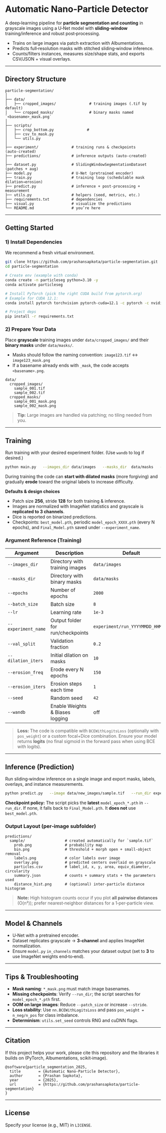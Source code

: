 # Automatic Nano-Particle Detector

A deep‑learning pipeline for **particle segmentation and counting** in grayscale images using a U‑Net model with **sliding‑window** training/inference and robust post‑processing.

- Trains on large images via patch extraction with Albumentations.
- Predicts full‑resolution masks with stitched sliding‑window inference.
- Counts/filters instances, measures size/shape stats, and exports CSV/JSON + visual overlays.

---

## Directory Structure
```
particle-segmentation/
│
├── data/
│   ├── cropped_images/               # training images (.tif by default)
│   └── cropped_masks/                # binary masks named `<basename>_mask.png`
│
├── scripts/
│   ├── crop_bottom.py               # 
│   ├── csv_to_mask.py   
│   └── utils.py
│
├── experiment/               # training runs & checkpoints (auto‑created)
├── predictions/              # inference outputs (auto‑created)
│
├── dataset.py                # SlidingWindowSegmentationDataset (patches + aug)
├── model.py                  # U‑Net (pretrained encoder)
├── train.py                  # training loop (schedulable mask dilation→erosion)
├── predict.py                # inference + post‑processing + measurement
├── utils.py                  # helpers (seed, metrics, etc.)
├── requirements.txt          # dependencies
├── visual.py                 # visualize the predictions
└── README.md                 # you’re here
```

---

## Getting Started

### 1) Install Dependencies
We recommend a fresh virtual environment.

```bash
git clone https://github.com/prashansapkota/particle-segmentation.git
cd particle-segmentation

# Create env (example with conda)
conda create -n particleseg python=3.10 -y
conda activate particleseg

# Install PyTorch (pick the right CUDA build from pytorch.org)
# Example for CUDA 12.1:
conda install pytorch torchvision pytorch-cuda=12.1 -c pytorch -c nvidia

# Project deps
pip install -r requirements.txt
```

### 2) Prepare Your Data
Place **grayscale** training images under `data/cropped_images/` and their **binary masks** under `data/masks/`.

- Masks should follow the naming convention: `image123.tif` ↔ `image123_mask.png`  
- If a basename already ends with `_mask`, the code accepts `<basename>.png`.

```
data/
  cropped_images/
    sample_001.tif
    sample_002.tif
  cropped_masks/
    sample_001_mask.png
    sample_002_mask.png
```

> **Tip:** Large images are handled via patching; no tiling needed from you.

---

## Training
Run training with your desired experiment folder. (Use `wandb` to log if desired.)

```bash
python main.py   --images_dir data/images   --masks_dir  data/masks   --epochs 2000   --batch_size 8   --lr 1e-3   --experiment_name experiment/run_$(date +%Y%m%d_%H%M%S)   --val_split 0.2   --dilation_iters 10   --erosion_freq 150   --erosion_iters 1   --seed 42   [--wandb]
```

During training the code can **start with dilated masks** (more forgiving) and gradually **erode** toward the original labels to increase difficulty.

**Defaults & design choices**
- Patch size **256**, stride **128** for both training & inference.
- Images are normalized with ImageNet statistics and grayscale is **replicated to 3 channels**.
- Dice is reported on binarized predictions.
- Checkpoints: `best_model.pth`, periodic `model_epoch_XXXX.pth` (every N epochs), and `Final_Model.pth` saved under `--experiment_name`.

### Argument Reference (Training)

| Argument | Description | Default |
|---|---|---|
| `--images_dir` | Directory with training images | `data/images` |
| `--masks_dir` | Directory with binary masks | `data/masks` |
| `--epochs` | Number of epochs | `2000` |
| `--batch_size` | Batch size | `8` |
| `--lr` | Learning rate | `1e-3` |
| `--experiment_name` | Output folder for run/checkpoints | `experiment/run_YYYYMMDD_HHMMSS` |
| `--val_split` | Validation fraction | `0.2` |
| `--dilation_iters` | Initial dilation on masks | `10` |
| `--erosion_freq` | Erode every N epochs | `150` |
| `--erosion_iters` | Erosion steps each time | `1` |
| `--seed` | Random seed | `42` |
| `--wandb` | Enable Weights & Biases logging | off |

> **Loss:** The code is compatible with `BCEWithLogitsLoss` (optionally with `pos_weight`) or a custom focal+Dice combination. Ensure your model returns **logits** (no final sigmoid in the forward pass when using BCE with logits).

---

## Inference (Prediction)
Run sliding‑window inference on a single image and export masks, labels, overlays, and instance measurements.

```bash
python predict.py   --image data/new_images/sample.tif   --run_dir experiment/run_20250805_104636   --out_dir predictions   --thresh 0.25   --min_size 5   --morph_ksize 3   --watershed   --min_distance 5   --min_circularity 0.3   --patch_size 256   --stride 128   --crop_bottom 100
```

**Checkpoint policy:** The script picks the **latest** `model_epoch_*.pth` in `--run_dir`. If none, it falls back to `Final_Model.pth`. It **does not** use `best_model.pth`.

### Output Layout (per‑image subfolder)
```
predictions/
  sample/                  # created automatically for `sample.tif`
    prob.png               # probability map
    bin.png                # threshold + morph open + small‑object removal
    labels.png             # color labels over image
    overlay.png            # predicted centers overlaid on grayscale
    particles.csv          # label_id, x, y, area, equiv_diameter, circularity
    summary.json           # counts + summary stats + the parameters used
    distance_hist.png      # (optional) inter‑particle distance histogram
```

> **Note:** High histogram counts occur if you plot **all pairwise distances** (O(n²)); prefer nearest‑neighbor distances for a 1‑per‑particle view.

---

## Model & Channels
- U‑Net with a pretrained encoder.
- Dataset replicates grayscale → **3‑channel** and applies ImageNet normalization.
- Ensure `model.py` `in_channels` matches your dataset output (set to **3** to use ImageNet weights end‑to‑end).

---

## Tips & Troubleshooting
- **Mask naming**: `*_mask.png` must match image basenames.
- **Missing checkpoints**: Verify `--run_dir`; the script searches for `model_epoch_*.pth` first.
- **OOM on large images**: Reduce `--patch_size` or increase `--stride`.
- **Loss stability**: Use `nn.BCEWithLogitsLoss` and pass `pos_weight = n_neg/n_pos` for class imbalance.
- **Determinism**: `utils.set_seed` controls RNG and cuDNN flags.

---

## Citation
If this project helps your work, please cite this repository and the libraries it builds on (PyTorch, Albumentations, scikit‑image).

```
@software{particle_segmentation_2025,
  title        = {Automatic Nano-Particle Detector},
  author       = {Prashan Sapkota},
  year         = {2025},
  url          = {https://github.com/prashansapkota/particle-segmentation}
}
```

---

## License
Specify your license (e.g., MIT) in `LICENSE`.
